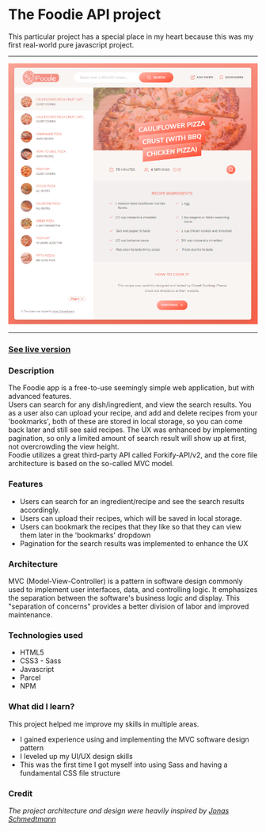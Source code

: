 # The Foodie API project

This particular project has a special place in my heart because this was my first real-world pure javascript project.

---

![Demo of the foodie app](markdownimg.png)

---

### [See live version](https://foodie-api.netlify.app/#5ed6604591c37cdc054bcd09)

### Description

The Foodie app is a free-to-use seemingly simple web application, but with advanced features.  
Users can search for any dish/ingredient, and view the search results. You as a user also can upload your recipe, and add and delete recipes from your 'bookmarks', both of these are stored in local storage, so you can come back later and still see said recipes. The UX was enhanced by implementing pagination, so only a limited amount of search result will show up at first, not overcrowding the view height.  
Foodie utilizes a great third-party API called Forkify-API/v2, and the core file architecture is based on the so-called MVC model.

### Features

- Users can search for an ingredient/recipe and see the search results accordingly.
- Users can upload their recipes, which will be saved in local storage.
- Users can bookmark the recipes that they like so that they can view them later in the 'bookmarks' dropdown
- Pagination for the search results was implemented to enhance the UX

### Architecture

MVC (Model-View-Controller) is a pattern in software design commonly used to implement user interfaces, data, and controlling logic. It emphasizes the separation between the software's business logic and display. This "separation of concerns" provides a better division of labor and improved maintenance.

### Technologies used

- HTML5
- CSS3 - Sass
- Javascript
- Parcel
- NPM

### What did I learn?

This project helped me improve my skills in multiple areas.

- I gained experience using and implementing the MVC software design pattern
- I leveled up my UI/UX design skills
- This was the first time I got myself into using Sass and having a fundamental CSS file structure

### Credit

_The project architecture and design were heavily inspired by [Jonas Schmedtmann](https://twitter.com/jonasschmedtman)_
